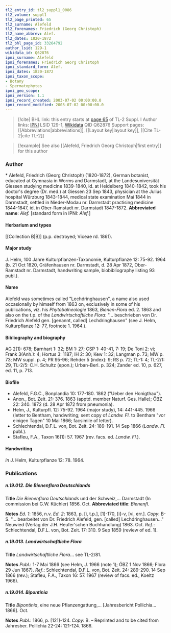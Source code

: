 ```yaml
---
tl2_entry_id: tl2_suppl1_0086
tl2_volume: suppl1
tl2_page_printed: 65
tl2_surname: Alefeld
tl2_forenames: Friedrich (Georg Christoph)
tl2_name_abbrev: Alef.
tl2_dates: 1820-1872
tl2_bhl_page_id: 33264792
author_lsid: 129-1
wikidata_id: Q62876
ipni_surname: Alefeld
ipni_forenames: Friedrich Georg Christoph
ipni_standard_form: Alef.
ipni_dates: 1820-1872
ipni_taxon_scope: 
- Botany
- Spermatophytes
ipni_geo_scope: 
ipni_version: 1.1
ipni_record_created: 2003-07-02 00:00:00.0
ipni_record_modified: 2003-07-02 00:00:00.0
---
```


> [!cite] BHL link: this entry starts at [page 65](https://www.biodiversitylibrary.org/page/33264792) of TL-2 Suppl. I
> Author links: [IPNI](https://www.ipni.org/a/129-1) LSID 129-1, [Wikidata](https://www.wikidata.org/wiki/Q62876) QID Q62876
> Support pages: [[Abbreviations|abbreviations]], [[Layout key|layout key]], [[Cite TL-2|cite TL-2]]

> [!example] See also [[Alefeld, Friedrich Georg Christoph|first entry]] for this author

### Author

\* Alefeld, Friedrich (Georg Christoph) (1820-1872), German botanist, educated at Gymnasia in Worms and Darmstadt, at the Landesuniversität Giessen studying medicine 1839-1840, id. at Heidelberg 1840-1842, took his doctor's degree (Dr. med.) at Giessen 23 Sep 1843, physician at the Julius hospital Würzburg 1843-1844, medical state examination Mai 1844 in Darmstadt, settled in Nieder-Modau nr. Darmstadt practising medicine 1844-1847, id. in Ober-Ramstadt nr. Darmstadt 1847-1872. 
**Abbreviated name**: *Alef.* \[standard form in IPNI: *Alef.*\]

#### Herbarium and types

[[Collection B|B]] (p.p. destroyed; Viceae rd. 1861).

#### Major study

J. Helm, 100 Jahre Kulturpflanzen-Taxonomie, Kulturpflanze 12: 75-92. 1964 (b. 21 Oct 1820, Gräfenhausen nr. Darmstadt, d. 28 Apr 1872, Ober-Ramstadt nr. Darmstadt, handwriting sample, biobibliography listing 93 publ.).

#### Name

Alefeld was sometimes called "Lechdringhausen", a name also used occasionally by himself from 1863 on, exclusively in some of his publications, viz. his *Phytobalneologie* 1863, *Bienen-Flora* ed. 2. 1863 and also on the t.p. of the *Landwirtschaftliche Flora*: "... beschrieben von Dr. Friedrich Alefeld gen. \[genannt, called\] Lechdringhausen" (see J. Helm, Kulturpflanze 12: 77, footnote 1. 1964.).

#### Bibliography and biography

AG 2(1): 678; Barnhart 1: 32; BM 1: 27; CSP 1: 40-41, 7: 19; De Toni 2: vi; Frank 3(Anh.): 4; Hortus 3: 1187; IH 2: 30; Kew 1: 32; Langman p. 73; MW p. 73; MW suppl. p. 4; PR 95-96; Rehder 5 (index): 9; RS p. 72; TL-1: 4; TL-2/1: 29, TL-2/5: C.H. Schultz (epon.); Urban-Berl. p. 324; Zander ed. 10, p. 627, ed. 11, p. 713.

#### Biofile

- Alefeld, F.G.C., Bonplandia 10: 177-180. 1862 ("Ueber den Honigthau").
- Anon., Bot. Zeit. 21: 376. 1863 (apptd. member Naturf. Ges. Halle); ÖBZ 22: 340. 1872 (d. 28 Apr 1872 from pneumonia).
- Helm, J., Kulturpfl. 12: 75-92. 1964 (major study), 14: 441-445. 1966 (letter to Bentham, handwriting; sent copy of *Landw. Fl.* to Bentham "vor einigen Tagen" 10 Mai 1866; facsimile of letter).
- Schlechtendal, D.F.L. von, Bot. Zeit. 24: 189-191. 14 Sep 1866 (*Landw. Fl.* publ.).
- Stafleu, F.A., Taxon 16(1): 57. 1967 (rev. facs. ed. *Landw. Fl.*).

#### Handwriting

*in* J. Helm, Kulturpflanze 12: 78. 1964.

### Publications

##### n.19.012. Die Bienenflora Deutschlands

**Title**
*Die Bienenflora Deutschlands* und der Schweiz,... Darmstadt (In commission bei G.W. Küchler) 1856. Oct.
**Abbreviated title**: *Bienenfl.*

**Notes**
*Ed. 1*: 1856, n.v.
*Ed. 2*: 1863, p. \[i, t.p.\], \[1\]-170, \[i\]-v, \[vi, err.\]. *Copy*: B-S. "... bearbeitet von Dr. Friedrich Alefeld, gen. \[called\] Lechdringhausen..." Neuwied (Verlag der J.H. Heufer'schen Buchhandlung) 1863. Oct.
*Ref*.: Schlechtendal, D.F.L. von, Bot. Zeit. 17: 310. 9 Sep 1859 (review of ed. 1).

##### n.19.013. Landwirtschaftliche Flora

**Title**
*Landwirtschaftliche Flora*... see TL-2/81.

**Notes**
*Publ*.: 1-7 Mai 1866 (see Helm, J. 1966 (note 1); ÖBZ 1 Nov 1866; Flora 29 Jun 1867).
*Ref*.: Schlechtendal, D.F.L. von, Bot. Zeit. 24: 289-290. 14 Sep 1866 (rev.); Stafleu, F.A., Taxon 16: 57. 1967 (review of facs. ed., Koeltz 1966).

##### n.19.014. Bipontinia

**Title**
*Bipontinia*, eine neue Pflanzengattung,... \[Jahresbericht Pollichia... 1866\]. Oct.

**Notes**
*Publ*.: 1866, p. \[121\]-124. *Copy*: B. – Reprinted and to be cited from Jahresber. Pollichia 22-24: 121-124. 1866.


